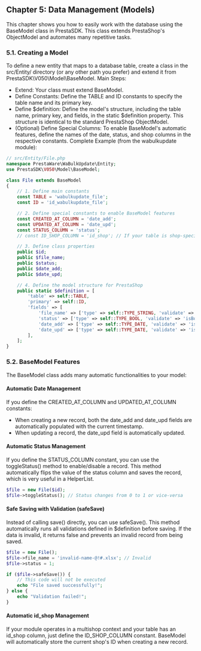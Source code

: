 ## Chapter 5: Data Management (Models)
This chapter shows you how to easily work with the database using the BaseModel class in PrestaSDK. This class extends PrestaShop's ObjectModel and automates many repetitive tasks.
### 5.1. Creating a Model
To define a new entity that maps to a database table, create a class in the src/Entity/ directory (or any other path you prefer) and extend it from PrestaSDK\V050\Model\BaseModel.
Main Steps:
- Extend: Your class must extend BaseModel.
- Define Constants: Define the TABLE and ID constants to specify the table name and its primary key.
- Define $definition: Define the model's structure, including the table name, primary key, and fields, in the static $definition property. This structure is identical to the standard PrestaShop ObjectModel.
- (Optional) Define Special Columns: To enable BaseModel's automatic features, define the names of the date, status, and shop columns in the respective constants.
Complete Example (from the wabulkupdate module):

```php
// src/Entity/File.php
namespace PrestaWare\WaBulkUpdate\Entity;
use PrestaSDK\V050\Model\BaseModel;

class File extends BaseModel
{
    // 1. Define main constants
    const TABLE = 'wabulkupdate_file';
    const ID = 'id_wabulkupdate_file';

    // 2. Define special constants to enable BaseModel features
    const CREATED_AT_COLUMN = 'date_add';
    const UPDATED_AT_COLUMN = 'date_upd';
    const STATUS_COLUMN = 'status';
    // const ID_SHOP_COLUMN = 'id_shop'; // If your table is shop-specific

    // 3. Define class properties
    public $id;
    public $file_name;
    public $status;
    public $date_add;
    public $date_upd;

    // 4. Define the model structure for PrestaShop
    public static $definition = [
        'table' => self::TABLE,
        'primary' => self::ID,
        'fields' => [
            'file_name' => ['type' => self::TYPE_STRING, 'validate' => 'isFileName', 'required' => true, 'size' => 255],
            'status' => ['type' => self::TYPE_BOOL, 'validate' => 'isBool'],
            'date_add' => ['type' => self::TYPE_DATE, 'validate' => 'isDate'],
            'date_upd' => ['type' => self::TYPE_DATE, 'validate' => 'isDate'],
        ],
    ];
}
```
### 5.2. BaseModel Features
The BaseModel class adds many automatic functionalities to your model:
#### Automatic Date Management
If you define the CREATED_AT_COLUMN and UPDATED_AT_COLUMN constants:
- When creating a new record, both the date_add and date_upd fields are automatically populated with the current timestamp.
- When updating a record, the date_upd field is automatically updated.
#### Automatic Status Management
If you define the STATUS_COLUMN constant, you can use the toggleStatus() method to enable/disable a record. This method automatically flips the value of the status column and saves the record, which is very useful in a HelperList.
```php
$file = new File($id);
$file->toggleStatus(); // Status changes from 0 to 1 or vice-versa
```
#### Safe Saving with Validation (safeSave)
Instead of calling save() directly, you can use safeSave(). This method automatically runs all validations defined in $definition before saving. If the data is invalid, it returns false and prevents an invalid record from being saved.
```php
$file = new File();
$file->file_name = 'invalid-name-@!#.xlsx'; // Invalid
$file->status = 1;

if ($file->safeSave()) {
    // This code will not be executed
    echo "File saved successfully!";
} else {
    echo "Validation failed!";
}
```
#### Automatic id_shop Management
If your module operates in a multishop context and your table has an id_shop column, just define the ID_SHOP_COLUMN constant. BaseModel will automatically store the current shop's ID when creating a new record.
